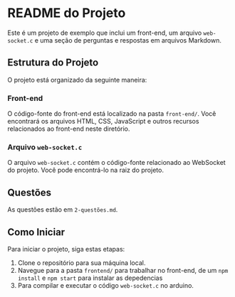# README do Projeto

Este é um projeto de exemplo que inclui um front-end, um arquivo `web-socket.c` e uma seção de perguntas e respostas em arquivos Markdown.

## Estrutura do Projeto

O projeto está organizado da seguinte maneira:

### Front-end

O código-fonte do front-end está localizado na pasta `front-end/`. Você encontrará os arquivos HTML, CSS, JavaScript e outros recursos relacionados ao front-end neste diretório.

### Arquivo `web-socket.c`

O arquivo `web-socket.c` contém o código-fonte relacionado ao WebSocket do projeto. Você pode encontrá-lo na raiz do projeto.

## Questões

As questões estão em `2-questões.md`.

## Como Iniciar

Para iniciar o projeto, siga estas etapas:

1. Clone o repositório para sua máquina local.
2. Navegue para a pasta `frontend/` para trabalhar no front-end, de um `npm install` e `npm start` para instalar as depedencias
3. Para compilar e executar o código `web-socket.c` no arduino.
